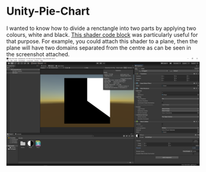# Unity-Pie-Chart

I wanted to know how to divide a renctangle into two parts by applying two colours, white and black. [This shader code block](https://www.shadertoy.com/view/MtjBWy) was particularly useful for that purpose. For example, you could attach this shader to a plane, then the plane will have two domains separated from the centre as can be seen in the screenshot attached.
![Screenshot](Wheel.png)